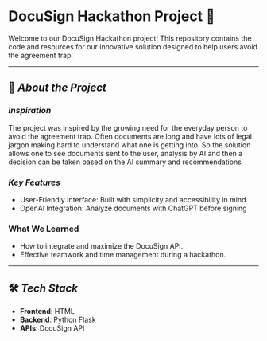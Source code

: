 # DocuSign Hackathon Project 🚀

Welcome to our DocuSign Hackathon project! This repository contains the code and resources for our innovative solution designed to help users avoid the agreement trap.

---

## 📌 *About the Project*

### *Inspiration*
The project was inspired by the growing need for the everyday person to avoid the agreement trap. Often documents are long and have lots of legal jargon making hard to understand what one is getting into. So the solution allows one to see documents sent to the user, analysis by AI and then a decision can be taken based on the AI summary and recommendations

### *Key Features*
- User-Friendly Interface: Built with simplicity and accessibility in mind.
- OpenAI Integration: Analyze documents with ChatGPT before signing

### **What We Learned**
- How to integrate and maximize the DocuSign API.
- Effective teamwork and time management during a hackathon.

---

## 🛠 *Tech Stack*
- **Frontend**: HTML
- **Backend**: Python Flask
- **APIs**: DocuSign API

